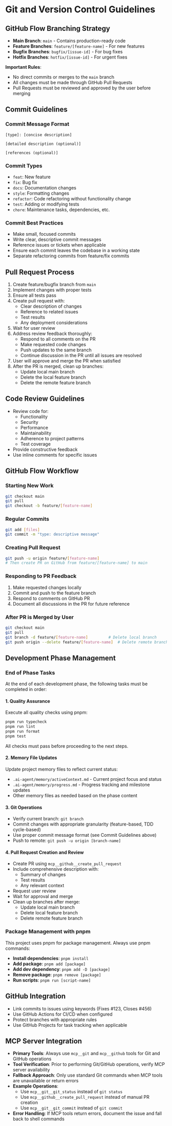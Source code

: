 # Git and Version Control Guidelines

## GitHub Flow Branching Strategy

- **Main Branch**: `main` - Contains production-ready code
- **Feature Branches**: `feature/[feature-name]` - For new features
- **Bugfix Branches**: `bugfix/[issue-id]` - For bug fixes
- **Hotfix Branches**: `hotfix/[issue-id]` - For urgent fixes

**Important Rules**:

- No direct commits or merges to the `main` branch
- All changes must be made through GitHub Pull Requests
- Pull Requests must be reviewed and approved by the user before merging

## Commit Guidelines

### Commit Message Format

```text
[type]: [concise description]

[detailed description (optional)]

[references (optional)]
```

### Commit Types

- `feat`: New feature
- `fix`: Bug fix
- `docs`: Documentation changes
- `style`: Formatting changes
- `refactor`: Code refactoring without functionality change
- `test`: Adding or modifying tests
- `chore`: Maintenance tasks, dependencies, etc.

### Commit Best Practices

- Make small, focused commits
- Write clear, descriptive commit messages
- Reference issues or tickets when applicable
- Ensure each commit leaves the codebase in a working state
- Separate refactoring commits from feature/fix commits

## Pull Request Process

1. Create feature/bugfix branch from `main`
2. Implement changes with proper tests
3. Ensure all tests pass
4. Create pull request with:
   - Clear description of changes
   - Reference to related issues
   - Test results
   - Any deployment considerations
5. Wait for user review
6. Address review feedback thoroughly:
   - Respond to all comments on the PR
   - Make requested code changes
   - Push updates to the same branch
   - Continue discussion in the PR until all issues are resolved
7. User will approve and merge the PR when satisfied
8. After the PR is merged, clean up branches:
   - Update local main branch
   - Delete the local feature branch
   - Delete the remote feature branch

## Code Review Guidelines

- Review code for:
  - Functionality
  - Security
  - Performance
  - Maintainability
  - Adherence to project patterns
  - Test coverage
- Provide constructive feedback
- Use inline comments for specific issues

## GitHub Flow Workflow

### Starting New Work

```bash
git checkout main
git pull
git checkout -b feature/[feature-name]
```

### Regular Commits

```bash
git add [files]
git commit -m "type: descriptive message"
```

### Creating Pull Request

```bash
git push -u origin feature/[feature-name]
# Then create PR on GitHub from feature/[feature-name] to main
```

### Responding to PR Feedback

1. Make requested changes locally
2. Commit and push to the feature branch
3. Respond to comments on GitHub PR
4. Document all discussions in the PR for future reference

### After PR is Merged by User

```bash
git checkout main
git pull
git branch -d feature/[feature-name]         # Delete local branch
git push origin --delete feature/[feature-name]  # Delete remote branch
```

## Development Phase Management

### End of Phase Tasks

At the end of each development phase, the following tasks must be completed in order:

#### 1. Quality Assurance

Execute all quality checks using pnpm:

```bash
pnpm run typecheck
pnpm run lint
pnpm run format
pnpm test
```

All checks must pass before proceeding to the next steps.

#### 2. Memory File Updates

Update project memory files to reflect current status:

- `.ai-agent/memory/activeContext.md` - Current project focus and status
- `.ai-agent/memory/progress.md` - Progress tracking and milestone updates
- Other memory files as needed based on the phase content

#### 3. Git Operations

- Verify current branch: `git branch`
- Commit changes with appropriate granularity (feature-based, TDD cycle-based)
- Use proper commit message format (see Commit Guidelines above)
- Push to remote: `git push -u origin [branch-name]`

#### 4. Pull Request Creation and Review

- Create PR using `mcp__github__create_pull_request`
- Include comprehensive description with:
  - Summary of changes
  - Test results
  - Any relevant context
- Request user review
- Wait for approval and merge
- Clean up branches after merge:
  - Update local main branch
  - Delete local feature branch
  - Delete remote feature branch

### Package Management with pnpm

This project uses pnpm for package management. Always use pnpm commands:

- **Install dependencies**: `pnpm install`
- **Add package**: `pnpm add [package]`
- **Add dev dependency**: `pnpm add -D [package]`
- **Remove package**: `pnpm remove [package]`
- **Run scripts**: `pnpm run [script-name]`

## GitHub Integration

- Link commits to issues using keywords (Fixes #123, Closes #456)
- Use GitHub Actions for CI/CD when configured
- Protect branches with appropriate rules
- Use GitHub Projects for task tracking when applicable

## MCP Server Integration

- **Primary Tools**: Always use `mcp__git` and `mcp__github` tools for Git and GitHub operations
- **Tool Verification**: Prior to performing Git/GitHub operations, verify MCP server availability
- **Fallback Approach**: Only use standard Git commands when MCP tools are unavailable or return errors
- **Example Operations**:
  - Use `mcp__git__git_status` instead of `git status`
  - Use `mcp__github__create_pull_request` instead of manual PR creation
  - Use `mcp__git__git_commit` instead of `git commit`
- **Error Handling**: If MCP tools return errors, document the issue and fall back to shell commands
